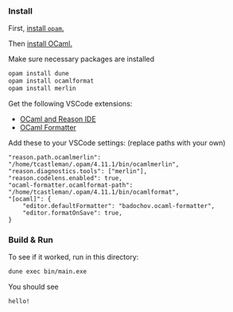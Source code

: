 

### Install
First, [install `opam`.](https://opam.ocaml.org/doc/Install.html)

Then [install OCaml.](https://ocaml.org/docs/install.html)

Make sure necessary packages are installed
```bash
opam install dune
opam install ocamlformat
opam install merlin
```

Get the following VSCode extensions:
- [OCaml and Reason IDE](https://marketplace.visualstudio.com/items?itemName=freebroccolo.reasonml)
- [OCaml Formatter](https://marketplace.visualstudio.com/items?itemName=badochov.ocaml-formatter)

Add these to your VSCode settings: (replace paths with your own)
```
"reason.path.ocamlmerlin": "/home/tcastleman/.opam/4.11.1/bin/ocamlmerlin",
"reason.diagnostics.tools": ["merlin"],
"reason.codelens.enabled": true,
"ocaml-formatter.ocamlformat-path": "/home/tcastleman/.opam/4.11.1/bin/ocamlformat",
"[ocaml]": {
    "editor.defaultFormatter": "badochov.ocaml-formatter",
    "editor.formatOnSave": true,
}
```

### Build & Run
To see if it worked, run in this directory:
```bash
dune exec bin/main.exe
```

You should see
```
hello!
```